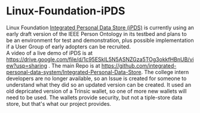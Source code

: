 # Linux-Foundation-iPDS
Linux Foundation [Integrated Personal Data Store (iPDS)](https://github.com/integrated-personal-data-system) is currently using an early draft version of the IEEE Person Ontology in its testbed and plans to be an environment for test and demonstration, plus possible implementation if a User Group of early adopters can be recruited.  
A video of a live demo of iPDS is at https://drive.google.com/file/d/1c95ESkIL5N5ASNZGza5TOg3okkfHBnUB/view?usp=sharing .
The main Repo is at https://github.com/integrated-personal-data-system/Integrated-Personal-Data-Store.  The college intern developers are no longer available, so an Issue is created for someone to understand what they did so an updated version can be created.  It used an old depricated version of a Trinsic wallet, so one of more new wallets will need to be used.  The wallets provide security, but not a tiple-store data store, but that's what our project provides. 
